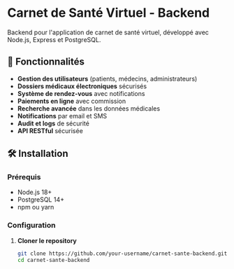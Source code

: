 # Carnet de Santé Virtuel - Backend

Backend pour l'application de carnet de santé virtuel, développé avec Node.js, Express et PostgreSQL.

## 🚀 Fonctionnalités

- **Gestion des utilisateurs** (patients, médecins, administrateurs)
- **Dossiers médicaux électroniques** sécurisés
- **Système de rendez-vous** avec notifications
- **Paiements en ligne** avec commission
- **Recherche avancée** dans les données médicales
- **Notifications** par email et SMS
- **Audit et logs** de sécurité
- **API RESTful** sécurisée

## 🛠 Installation

### Prérequis

- Node.js 18+
- PostgreSQL 14+
- npm ou yarn

### Configuration

1. **Cloner le repository**
   ```bash
   git clone https://github.com/your-username/carnet-sante-backend.git
   cd carnet-sante-backend